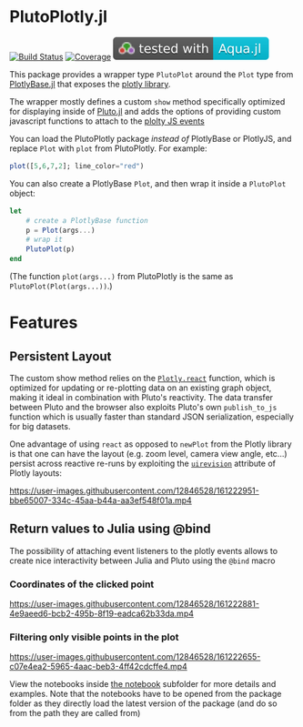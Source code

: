 # PlutoPlotly.jl
[![Build Status](https://github.com/JuliaPluto/PlutoPlotly.jl/actions/workflows/CI.yml/badge.svg?branch=main)](https://github.com/JuliaPluto/PlutoPlotly.jl/actions/workflows/CI.yml?query=branch%3Amain)
[![Coverage](https://codecov.io/gh/JuliaPluto/PlutoPlotly.jl/branch/main/graph/badge.svg)](https://codecov.io/gh/JuliaPluto/PlutoPlotly.jl)
[![Aqua QA](https://raw.githubusercontent.com/JuliaTesting/Aqua.jl/master/badge.svg)](https://github.com/JuliaTesting/Aqua.jl)

This package provides a wrapper type `PlutoPlot` around the `Plot` type from [PlotlyBase.jl](https://github.com/sglyon/PlotlyBase.jl) that exposes the [plotly library](https://plotly.com/julia/).

The wrapper mostly defines a custom `show` method specifically optimized for displaying inside of [Pluto.jl](https://github.com/fonsp/Pluto.jl/) and adds the options of providing custom javascript functions to attach to the [plolty JS events](https://plotly.com/javascript/plotlyjs-events/) 

You can load the PlutoPlotly package *instead of* PlotlyBase or PlotlyJS, and replace `Plot` with `plot` from PlutoPlotly. For example:

```julia
plot([5,6,7,2]; line_color="red")
```

You can also create a PlotlyBase `Plot`, and then wrap it inside a `PlutoPlot` object:
```julia
let
    # create a PlotlyBase function
    p = Plot(args...)
    # wrap it
    PlutoPlot(p)
end
```

(The function `plot(args...)` from PlutoPlotly is the same as `PlutoPlot(Plot(args...))`.)

# Features

## Persistent Layout

The custom show method relies on the [`Plotly.react`](https://plotly.com/javascript/plotlyjs-function-reference/#plotlyreact) function, which is optimized for updating or re-plotting data on an existing graph object, making it ideal in combination with Pluto's reactivity. The data transfer between Pluto and the browser also exploits Pluto's own `publish_to_js` function which is usually faster than standard JSON serialization, especially for big datasets.

One advantage of using `react` as opposed to `newPlot` from the Plotly library is that one can have the layout (e.g. zoom level, camera view angle, etc...) persist across reactive re-runs by exploiting the [`uirevision`](https://plotly.com/javascript/uirevision/) attribute of Plotly layouts:

https://user-images.githubusercontent.com/12846528/161222951-bbe65007-334c-45aa-b44a-aa3ef548f01a.mp4

## Return values to Julia using @bind

The possibility of attaching event listeners to the plotly events allows to create nice interactivity between Julia and Pluto using the `@bind` macro

### Coordinates of the clicked point

https://user-images.githubusercontent.com/12846528/161222881-4e9aeed6-bcb2-495b-8f19-eadca62b33da.mp4

### Filtering only visible points in the plot

https://user-images.githubusercontent.com/12846528/161222655-c07e4ea2-5965-4aac-beb3-4ff42cdcffe4.mp4

View the notebooks inside [the notebook](./notebooks/) subfolder for more details and examples. Note that the notebooks have to be opened from the package folder as they directly load the latest version of the package (and do so from the path they are called from)
